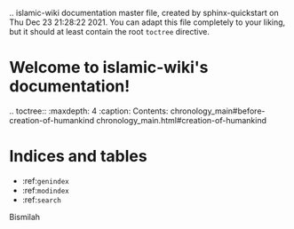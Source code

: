.. islamic-wiki documentation master file, created by
   sphinx-quickstart on Thu Dec 23 21:28:22 2021.
   You can adapt this file completely to your liking, but it should at least
   contain the root `toctree` directive.

Welcome to islamic-wiki's documentation!
========================================

.. toctree::
   :maxdepth: 4
   :caption: Contents:
   chronology_main#before-creation-of-humankind
   chronology_main.html#creation-of-humankind


Indices and tables
==================

* :ref:`genindex`
* :ref:`modindex`
* :ref:`search`


Bismilah
